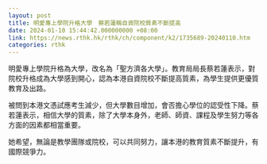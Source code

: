 ```yaml
---
layout: post
title: 明愛專上學院升格大學　蔡若蓮稱自資院校質素不斷提高
date: 2024-01-10 15:44:42.000000000 +08:00
link: https://news.rthk.hk/rthk/ch/component/k2/1735689-20240110.htm
categories: rthk
---
```


明愛專上學院升格為大學，改名為「聖方濟各大學」。教育局局長蔡若蓮表示，對院校升格成為大學感到開心，認為本港自資院校不斷提高質素，為學生提供更優質教育及出路。

被問到本港文憑試應考生減少，但大學數目增加，會否擔心學位的認受性下降。蔡若蓮表示，相信大學的質素，除了大學本身外，老師、師資、課程及學生努力等各方面的因素都相當重要。

她希望，無論是教學團隊或院校，可以共同努力，讓本港的教育質素不斷提升，有國際競爭力。
